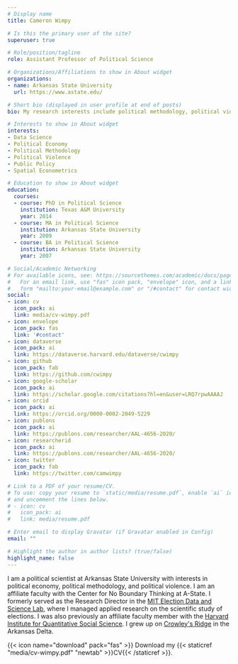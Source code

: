 ```yaml
---
# Display name
title: Cameron Wimpy

# Is this the primary user of the site?
superuser: true

# Role/position/tagline
role: Assistant Professor of Political Science

# Organizations/Affiliations to show in About widget
organizations:
- name: Arkansas State University
  url: https://www.astate.edu/

# Short bio (displayed in user profile at end of posts)
bio: My research interests include political methodology, political violence, and public policy.

# Interests to show in About widget
interests:
- Data Science
- Political Economy
- Political Methodology
- Political Violence
- Public Policy
- Spatial Econometrics

# Education to show in About widget
education:
  courses:
  - course: PhD in Political Science
    institution: Texas A&M University
    year: 2014
  - course: MA in Political Science
    institution: Arkansas State University
    year: 2009
  - course: BA in Political Science
    institution: Arkansas State University
    year: 2007

# Social/Academic Networking
# For available icons, see: https://sourcethemes.com/academic/docs/page-builder/#icons
#   For an email link, use "fas" icon pack, "envelope" icon, and a link in the
#   form "mailto:your-email@example.com" or "/#contact" for contact widget.
social:
- icon: cv
  icon_pack: ai
  link: media/cv-wimpy.pdf
- icon: envelope
  icon_pack: fas
  link: '#contact'  
- icon: dataverse
  icon_pack: ai
  link: https://dataverse.harvard.edu/dataverse/cwimpy
- icon: github
  icon_pack: fab
  link: https://github.com/cwimpy
- icon: google-scholar
  icon_pack: ai
  link: https://scholar.google.com/citations?hl=en&user=LRQ7rpwAAAAJ
- icon: orcid
  icon_pack: ai
  link: https://orcid.org/0000-0002-2049-5229
- icon: publons
  icon_pack: ai
  link: https://publons.com/researcher/AAL-4656-2020/
- icon: researcherid
  icon_pack: ai
  link: https://publons.com/researcher/AAL-4656-2020/
- icon: twitter
  icon_pack: fab
  link: https://twitter.com/camwimpy

# Link to a PDF of your resume/CV.
# To use: copy your resume to `static/media/resume.pdf`, enable `ai` icons in `params.toml`, 
# and uncomment the lines below.
# - icon: cv
#   icon_pack: ai
#   link: media/resume.pdf

# Enter email to display Gravatar (if Gravatar enabled in Config)
email: ""

# Highlight the author in author lists? (true/false)
highlight_name: false
---
```



I am a political scientist at Arkansas State University with interests in political economy, political methodology, and political violence. I am an affiliate faculty with the Center for No Boundary Thinking at A-State. I formerly served as the Research Director in the [MIT Election Data and Science Lab](http://electionlab.mit.edu), where I managed applied research on the scientific study of elections. I was also previously an affiliate faculty member with the [Harvard Institute for Quantitative Social Science](https://www.iq.harvard.edu/home). I grew up on [Crowley's Ridge](https://en.wikipedia.org/wiki/Crowley%27s_Ridge) in the Arkansas Delta. 

{{< icon name="download" pack="fas" >}} Download my {{< staticref "media/cv-wimpy.pdf" "newtab" >}}CV{{< /staticref >}}.
